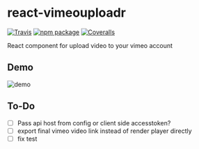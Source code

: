 # react-vimeouploadr

[![Travis][build-badge]][build]
[![npm package][npm-badge]][npm]
[![Coveralls][coveralls-badge]][coveralls]

React component for upload video to your vimeo account

[build-badge]: https://img.shields.io/travis/ArvinH/react-vimeouploadr/master.png?style=flat-square
[build]: https://travis-ci.org/ArvinH/react-vimeouploadr

[npm-badge]: https://img.shields.io/npm/v/npm-package.png?style=flat-square
[npm]: https://www.npmjs.org/package/npm-package

[coveralls-badge]: https://img.shields.io/coveralls/ArvinH/react-vimeouploadr/master.png?style=flat-square
[coveralls]: https://coveralls.io/github/ArvinH/react-vimeouploadr

## Demo
![demo](http://g.recordit.co/lG2JE1ZXiY.gif)

## To-Do
- [ ] Pass api host from config or client side accesstoken?
- [ ] export final vimeo video link instead of render player directly
- [ ] fix test